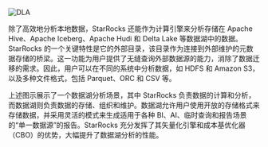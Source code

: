 
![DLA](../1.1-8-dla.png)

除了高效地分析本地数据，StarRocks 还能作为计算引擎来分析存储在 Apache Hive、Apache Iceberg、Apache Hudi 和 Delta Lake 等数据湖中的数据。StarRocks 的一个关键特性是它的外部目录，该目录作为连接到外部维护的元数据存储的桥梁。这一功能为用户提供了无缝查询外部数据源的能力，消除了数据迁移的需求。因此，用户可以在不同的系统中分析数据，如 HDFS 和 Amazon S3，以及多种文件格式，包括 Parquet、ORC 和 CSV 等。

上述图示展示了一个数据湖分析场景，其中 StarRocks 负责数据的计算和分析，而数据湖则负责数据的存储、组织和维护。数据湖允许用户使用开放的存储格式来存储数据，并采用灵活的模式来生成适用于各种 BI、AI、临时查询和报告场景的“单一数据源”的报告。StarRocks 充分发挥了其矢量化引擎和成本基优化器（CBO）的优势，大幅提升了数据湖分析的性能。
